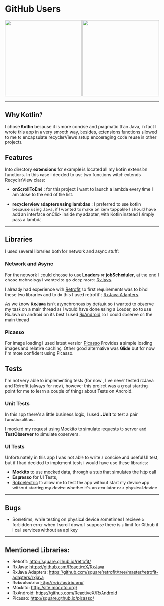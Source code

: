 # GitHub Users

<img src="https://i.imgur.com/ehNHaQ8.jpg" width=250>    <img src="https://i.imgur.com/yVl2zXf.jpg" width=250>


___
## Why Kotlin?
I chose __Kotlin__ because it is more concise and pragmatic than Java, in fact I wrote this app in a very smooth way, besides, extensions functions allowed to me to encapsulate recyclerViews setup encouraging code reuse in other projects. 

## Features

Into directory __extensions__ for example is located all my kotlin extension functions. In this case i decided to use two functions witch extends RecyclerView class:

* __onScrollToEnd__ : for this project i want to launch a lambda every time I am close to the end of the list.

* __recyclerview adapters using lambdas__ : I preferred to use kotlin because using Java, if I wanted to make an item tappable I should have add an interface onClick inside my adapter, with Kotlin instead I simply pass a lambda.

___
## Libraries
I used several libraries both for network and async stuff:

### Network and Async
For the network I could choose to use __Loaders__ or __jobScheduler__, at the end I chose technology I wanted to go deep more: [RxJava](https://github.com/ReactiveX/RxJava).

I already had experience with [Retrofit](http://square.github.io/retrofit/) so first requirements was to bind these two libraries and to do this I used retrofit's [RxJava Adapters](https://github.com/square/retrofit/tree/master/retrofit-adapters/rxjava).

As we know __RxJava__ isn't asynchronous by default so I wanted to observe my task on a main thread as I would have done using a Loader, so to use RxJava on android on its best I used [RxAndroid](https://github.com/ReactiveX/RxAndroid) so I could observe on the main thread

### Picasso
For image loading I used latest version [Picasso](http://square.github.io/picasso/) Provides a simple loading images and relative caching. Other good alternative was __Glide__ but for now I'm more confident using Picasso.

## Tests
I'm not very able to implementing tests (for now), I've never tested rxJava and Retrofit (always for now), however this project was a great starting point for me to learn a couple of things about Tests on Android.

### Unit Tests
In this app there's a little business logic, I used __JUnit__ to test a pair functionalities.

I mocked my request using [Mockito](http://site.mockito.org/) to simulate requests to server and __TestObserver__ to simulate observers.

### UI Tests
Unfortunately in this app I was not able to write a concise and useful UI test, but if I had  decided to implement tests i would have use these libraries:

* __Mockito__ to use mocked data, through a stub that simulates the http call
* __Espresso__ for UI Tests,
* [Roboelectric](http://robolectric.org/) to allow me to test the app without start my device app without starting my device whether it's an emulator or a physical device
___

## Bugs
* Sometims, while testing on physical device sometimes I recieve a forbidden error when I scroll down. I suppose there is a limit for Github if i call services without an api key
___
## Mentioned Libraries:
* Retrofit: http://square.github.io/retrofit/
* RxJava: https://github.com/ReactiveX/RxJava
* RxJava Adapters: https://github.com/square/retrofit/tree/master/retrofit-adapters/rxjava
* Roboelectric: http://robolectric.org/
* Mockito: http://site.mockito.org/
* RxAndroid: https://github.com/ReactiveX/RxAndroid
* Picasso: http://square.github.io/picasso/
